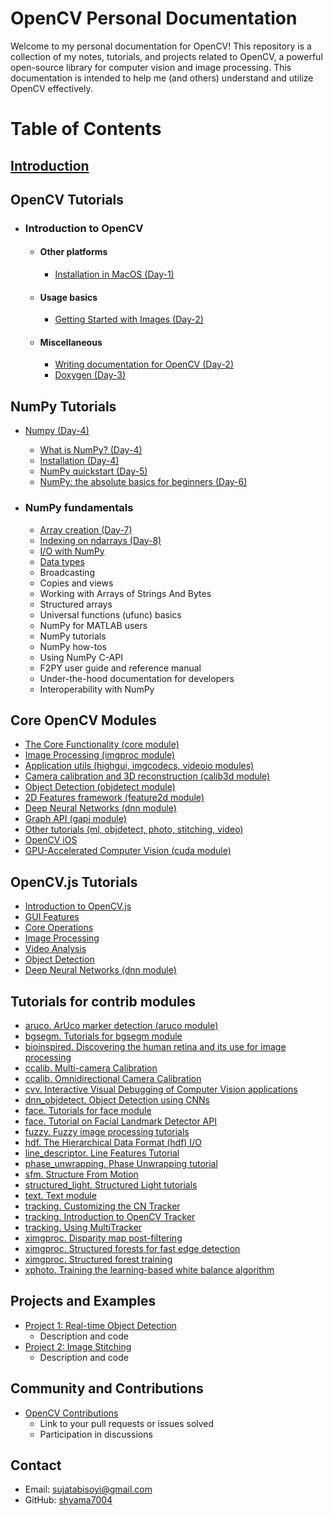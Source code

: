 # OpenCV Personal Documentation

Welcome to my personal documentation for OpenCV! This repository is a collection of my notes, tutorials, and projects related to OpenCV, a powerful open-source library for computer vision and image processing. This documentation is intended to help me (and others) understand and utilize OpenCV effectively.

# Table of Contents

## [Introduction](https://github.com/shyama7004/OpenCV-Personal-Documentation/blob/main/readme.md/Introduction.md)

## OpenCV Tutorials

- ### Introduction to OpenCV
   - #### Other platforms
      - [Installation in MacOS (Day-1)](https://github.com/shyama7004/OpenCV-Personal-Documentation-MacOS-/blob/main/readme.md/Installation.md)
   - #### Usage basics
      - [Getting Started with Images (Day-2)](https://github.com/shyama7004/OpenCV-Personal-Documentation-MacOS-/blob/main/readme.md/Usage%20basics.md)
   - #### Miscellaneous
      - [Writing documentation for OpenCV (Day-2)](https://github.com/shyama7004/OpenCV-Personal-Documentation-MacOS-/blob/main/readme.md/Writing%20documentation%20for%20OpenCV.md)
      - [Doxygen (Day-3)](https://github.com/shyama7004/OpenCV-Personal-Documentation-MacOS-/tree/main/readme.md/Doxygen.md)

## NumPy Tutorials

- [Numpy (Day-4)](https://github.com/shyama7004/OpenCV-Personal-Documentation/blob/main/readme.md/Numpy.md)
   - [What is NumPy? (Day-4)](https://github.com/shyama7004/OpenCV-Personal-Documentation/blob/main/readme.md/What%20is%20NumPy%3F.md)
   - [Installation (Day-4)](https://github.com/shyama7004/OpenCV-Personal-Documentation/blob/main/readme.md/Other%20Defs/Numpy_Installation.md)
   - [NumPy quickstart (Day-5)](https://github.com/shyama7004/OpenCV-Personal-Documentation/blob/main/readme.md/Other%20Defs/NumPy%20quickstart.md)
   - [NumPy: the absolute basics for beginners (Day-6)](https://github.com/shyama7004/OpenCV-Personal-Documentation/blob/main/readme.md/Numpy.md)
   
- ### NumPy fundamentals
   - [Array creation (Day-7)](https://github.com/shyama7004/OpenCV-Personal-Documentation/blob/main/readme.md/NumPy%20fundamentals/Array%20creation.md)
   - [Indexing on ndarrays (Day-8)](https://github.com/shyama7004/OpenCV-Personal-Documentation/blob/main/readme.md/Other%20Defs/Indexing%20on%20ndarrays.md)
   - [I/O with NumPy](https://github.com/shyama7004/OpenCV-Personal-Documentation/blob/main/readme.md/Other%20Defs/Importing%20data%20with%20genfromtxt.md)
   - [Data types](https://github.com/shyama7004/OpenCV-Personal-Documentation/blob/main/readme.md/Other%20Defs/Data%20types.md)
   - Broadcasting
   - Copies and views
   - Working with Arrays of Strings And Bytes
   - Structured arrays
   - Universal functions (ufunc) basics
   - NumPy for MATLAB users
   - NumPy tutorials
   - NumPy how-tos
   - Using NumPy C-API
   - F2PY user guide and reference manual
   - Under-the-hood documentation for developers
   - Interoperability with NumPy

## Core OpenCV Modules

- [The Core Functionality (core module)](link)
- [Image Processing (imgproc module)](link)
- [Application utils (highgui, imgcodecs, videoio modules)](link)
- [Camera calibration and 3D reconstruction (calib3d module)](link)
- [Object Detection (objdetect module)](link)
- [2D Features framework (feature2d module)](link)
- [Deep Neural Networks (dnn module)](link)
- [Graph API (gapi module)](link)
- [Other tutorials (ml, objdetect, photo, stitching, video)](link)
- [OpenCV iOS](link)
- [GPU-Accelerated Computer Vision (cuda module)](link)

## OpenCV.js Tutorials

- [Introduction to OpenCV.js](link)
- [GUI Features](link)
- [Core Operations](link)
- [Image Processing](link)
- [Video Analysis](link)
- [Object Detection](link)
- [Deep Neural Networks (dnn module)](link)

## Tutorials for contrib modules

- [aruco. ArUco marker detection (aruco module)](link)
- [bgsegm. Tutorials for bgsegm module](link)
- [bioinspired. Discovering the human retina and its use for image processing](link)
- [ccalib. Multi-camera Calibration](link)
- [ccalib. Omnidirectional Camera Calibration](link)
- [cvv. Interactive Visual Debugging of Computer Vision applications](link)
- [dnn_objdetect. Object Detection using CNNs](link)
- [face. Tutorials for face module](link)
- [face. Tutorial on Facial Landmark Detector API](link)
- [fuzzy. Fuzzy image processing tutorials](link)
- [hdf. The Hierarchical Data Format (hdf) I/O](link)
- [line_descriptor. Line Features Tutorial](link)
- [phase_unwrapping. Phase Unwrapping tutorial](link)
- [sfm. Structure From Motion](link)
- [structured_light. Structured Light tutorials](link)
- [text. Text module](link)
- [tracking. Customizing the CN Tracker](link)
- [tracking. Introduction to OpenCV Tracker](link)
- [tracking. Using MultiTracker](link)
- [ximgproc. Disparity map post-filtering](link)
- [ximgproc. Structured forests for fast edge detection](link)
- [ximgproc. Structured forest training](link)
- [xphoto. Training the learning-based white balance algorithm](link)

## Projects and Examples

- [Project 1: Real-time Object Detection](link)
   - Description and code
- [Project 2: Image Stitching](link)
   - Description and code

## Community and Contributions

- [OpenCV Contributions](link)
   - Link to your pull requests or issues solved
   - Participation in discussions

## Contact

- Email: [sujatabisoyi@gmail.com](mailto:sujatabisoyi@gmail.com)
- GitHub: [shyama7004](https://github.com/shyama7004)
